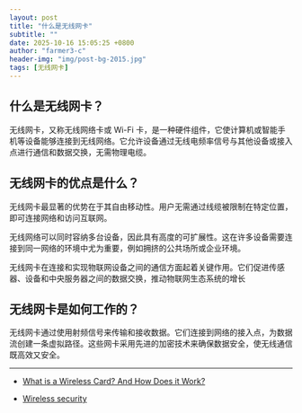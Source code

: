 ```yaml
---
layout: post
title: "什么是无线网卡"
subtitle: ""
date: 2025-10-16 15:05:25 +0800
author: "farmer3-c"
header-img: "img/post-bg-2015.jpg"
tags: [无线网卡]
---
```


## 什么是无线网卡？

无线网卡，又称无线网络卡或 Wi-Fi 卡，是一种硬件组件，它使计算机或智能手机等设备能够连接到无线网络。它允许设备通过无线电频率信号与其他设备或接入点进行通信和数据交换，无需物理电缆。

## 无线网卡的优点是什么？
无线网卡最显著的优势在于其自由移动性。用户无需通过线缆被限制在特定位置，即可连接网络和访问互联网。

无线网络可以同时容纳多台设备，因此具有高度的可扩展性。这在许多设备需要连接到同一网络的环境中尤为重要，例如拥挤的公共场所或企业环境。

无线网卡在连接和实现物联网设备之间的通信方面起着关键作用。它们促进传感器、设备和中央服务器之间的数据交换，推动物联网生态系统的增长

## 无线网卡是如何工作的？

无线网卡通过使用射频信号来传输和接收数据。它们连接到网络的接入点，为数据流创建一条虚拟路径。这些网卡采用先进的加密技术来确保数据安全，使无线通信既高效又安全。

---
* [What is a Wireless Card? And How Does it Work?
](https://premioinc.com/blogs/blog/what-is-a-wireless-card-and-how-does-it-work)

* [Wireless security](https://www.techtarget.com/searchnetworking/feature/Wireless-encryption-basics-Understanding-WEP-WPA-and-WPA2)